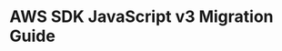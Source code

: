 # AWS SDK JavaScript v3 Migration Guide

<!-- This document will contain AWS SDK JavaScript v3 migration guide documentation for Parker Flight -->
